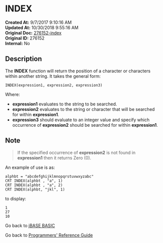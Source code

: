 # INDEX

**Created At:** 9/7/2017 9:10:16 AM  
**Updated At:** 10/30/2018 9:55:16 AM  
**Original Doc:** [276152-index](https://docs.jbase.com/36868-jbase-basic/276152-index)  
**Original ID:** 276152  
**Internal:** No  

## Description

The **INDEX** function will return the position of a character or characters within another string. It takes the general form:

```
INDEX(expression1, expression2, expression3)
```

Where:

- **expression1** evaluates to the string to be searched.
- **expression2** evaluates to the string or character that will be searched for within **expression1**.
- **expression3** should evaluate to an integer value and specify which occurrence of **expression2** should be searched for within **expression1**.

## Note

> If the specified occurrence of **expression2** is not found in **expression1** then it returns Zero (0).

An example of use is as:

```
alphbt = "abcdefghijklmnopqrstuvwxyzabc"
CRT INDEX(alphbt , "a", 1)
CRT INDEX(alphbt , "a", 2)
CRT INDEX(alphbt, "jkl", 1)
```

to display:

```
1
27
10
```

Go back to [jBASE BASIC](./../README.md)

Go back to [Programmers' Reference Guide](./../../reference-guides/jbc/README.md)

  
<PageFooter />
